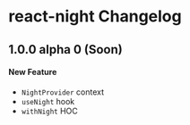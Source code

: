 # react-night Changelog

## 1.0.0 alpha 0 (Soon)

#### New Feature

- `NightProvider` context
- `useNight` hook
- `withNight` HOC
